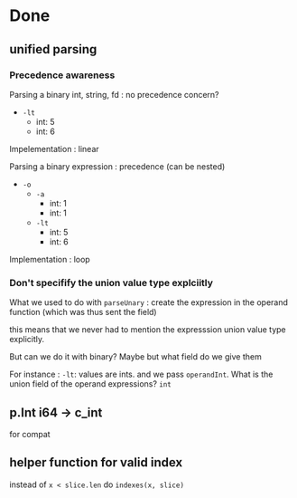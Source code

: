 # Done

## unified parsing

### Precedence awareness

Parsing a binary int, string, fd : no precedence concern?

- `-lt`
    - int: 5
    - int: 6

Impelementation : linear

Parsing a binary expression : precedence (can be nested)

- `-o`
    - `-a`
        - int: 1
        - int: 1
    - `-lt`
        - int: 5
        - int: 6

Implementation : loop

### Don't specifify the union value type explciitly

What we used to do with `parseUnary` : create the expression in the operand function (which was thus sent the field)

this means that we never had to mention the expresssion union value type explicitly.

But can we do it with binary? Maybe but what field do we give them

For instance : `-lt`: values are ints. and we pass `operandInt`. What is the union field of the operand expressions? `int`

## p.Int i64 &rarr; c_int

for compat

## helper function for valid index

instead of `x < slice.len` do `indexes(x, slice)`
